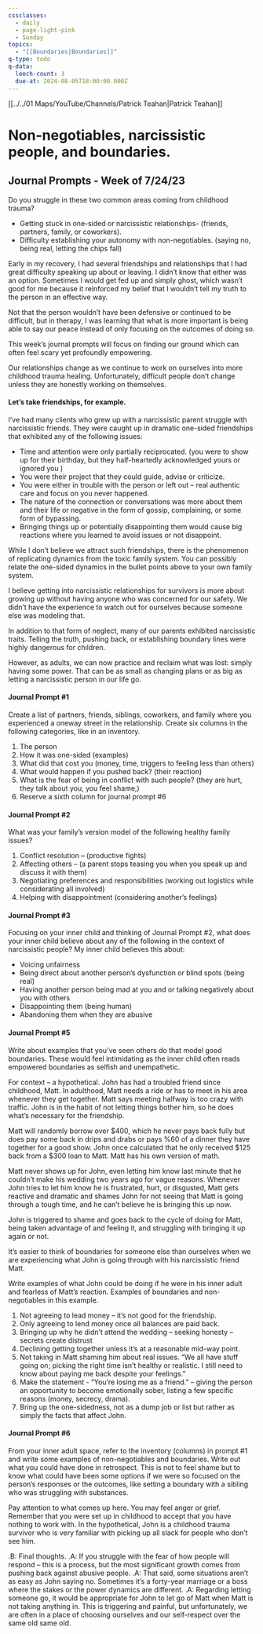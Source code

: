 ```yaml
---
cssclasses:
  - daily
  - page-light-pink
  - Sunday
topics:
  - "[[Boundaries|Boundaries]]"
q-type: todo
q-data:
  leech-count: 3
  due-at: 2024-08-05T18:00:00.000Z
---
```

[[../../01 Maps/YouTube/Channels/Patrick Teahan|Patrick Teahan]]
# Non-negotiables, narcissistic people, and boundaries.
## Journal Prompts - Week of 7/24/23
Do you struggle in these two common areas coming from childhood trauma?
- Getting stuck in one-sided or narcissistic relationships- (friends, partners, family, or
coworkers).
- Difficulty establishing your autonomy with non-negotiables. (saying no, being real,
letting the chips fall)

Early in my recovery, I had several friendships and relationships that I had great difficulty speaking up about or leaving. I didn’t know that either was an option. Sometimes I would get fed up and simply ghost, which wasn’t good for me because it reinforced my belief that I wouldn’t tell my truth to the person in an effective way.

Not that the person wouldn’t have been defensive or continued to be difficult, but in therapy, I was learning that what is more important is being able to say our peace instead of only focusing on the outcomes of doing so.

This week’s journal prompts will focus on finding our ground which can often feel scary yet profoundly empowering.

Our relationships change as we continue to work on ourselves into more childhood trauma healing. Unfortunately, difficult people don’t change unless they are honestly working on themselves.
#### Let’s take friendships, for example.
I’ve had many clients who grew up with a narcissistic parent struggle with narcissistic friends. They were caught up in dramatic one-sided friendships that exhibited any of the following issues:

- Time and attention were only partially reciprocated. (you were to show up for their
birthday, but they half-heartedly acknowledged yours or ignored you )
- You were their project that they could guide, advise or criticize.
- You were either in trouble with the person or left out – real authentic care and focus on you never happened.
- The nature of the connection or conversations was more about them and their life or negative in the form of gossip, complaining, or some form of bypassing.
- Bringing things up or potentially disappointing them would cause big reactions where you learned to avoid issues or not disappoint.

While I don’t believe we attract such friendships, there is the phenomenon of replicating dynamics from the toxic family system. You can possibly relate the one-sided dynamics in the bullet points above to your own family system.

I believe getting into narcissistic relationships for survivors is more about growing up without having anyone who was concerned for our safety. We didn’t have the experience to watch out for ourselves because someone else was modeling that.

In addition to that form of neglect, many of our parents exhibited narcissistic traits. Telling the truth, pushing back, or establishing boundary lines were highly dangerous for children. 

However, as adults, we can now practice and reclaim what was lost: simply having some power. That can be as small as changing plans or as big as letting a narcissistic person in our life go. 

#### Journal Prompt #1
Create a list of partners, friends, siblings, coworkers, and family where you experienced a oneway street in the relationship. Create six columns in the following categories, like in an inventory.
1. The person 
2. How it was one-sided (examples) 
3. What did that cost you (money, time, triggers to feeling less than others) 
4. What would happen if you pushed back? (their reaction)
5. What is the fear of being in conflict with such people? (they are hurt, they talk about you, you feel shame,)
6. Reserve a sixth column for journal prompt #6 

#### Journal Prompt #2
What was your family’s version model of the following healthy family issues?
1. Conflict resolution – (productive fights)
2. Affecting others – (a parent stops teasing you when you speak up and discuss it with them)
3. Negotiating preferences and responsibilities (working out logistics while considerating all involved)
4. Helping with disappointment (considering another’s feelings)

#### Journal Prompt #3 
Focusing on your inner child and thinking of Journal Prompt #2, what does your inner child believe about any of the following in the context of narcissistic people?
My inner child believes this about:
- Voicing unfairness
- Being direct about another person’s dysfunction or blind spots (being real)
- Having another person being mad at you and or talking negatively about you with others
- Disappointing them (being human)
- Abandoning them when they are abusive 

#### Journal Prompt #5
Write about examples that you’ve seen others do that model good boundaries. These would feel intimidating as the inner child often reads empowered boundaries as selfish and unempathetic. 

For context – a hypothetical.
John has had a troubled friend since childhood, Matt. In adulthood, Matt needs a ride or has to meet in his area whenever they get together. Matt says meeting halfway is too crazy with traffic. John is in the habit of not letting things bother him, so he does what’s necessary for the friendship.

Matt will randomly borrow over $400, which he never pays back fully but does pay some back in drips and drabs or pays %60 of a dinner they have together for a good show. John once calculated that he only received $125 back from a $300 loan to Matt. Matt has his own version of math.

Matt never shows up for John, even letting him know last minute that he couldn’t make his wedding two years ago for vague reasons. Whenever John tries to let him know he is frustrated, hurt, or disgusted, Matt gets reactive and dramatic and shames John for not seeing that Matt is going through a tough time, and he can’t believe he is bringing this up now.

John is triggered to shame and goes back to the cycle of doing for Matt, being taken advantage of and feeling it, and struggling with bringing it up again or not.

It’s easier to think of boundaries for someone else than ourselves when we are experiencing what John is going through with his narcissistic friend Matt.

Write examples of what John could be doing if he were in his inner adult and fearless of Matt’s reaction.
Examples of boundaries and non-negotiables in this example.

1. Not agreeing to lead money – it’s not good for the friendship. 
2. Only agreeing to lend money once all balances are paid back.
3. Bringing up why he didn’t attend the wedding – seeking honesty – secrets create distrust 
4. Declining getting together unless it’s at a reasonable mid-way point.
5. Not taking in Matt shaming him about real issues. “We all have stuff going on; picking the right time isn’t healthy or realistic. I still need to know about paying me back despite your feelings.”
6. Make the statement - “You’re losing me as a friend.” – giving the person an opportunity to become emotionally sober, listing a few specific reasons (money, secrecy, drama). 
7. Bring up the one-sidedness, not as a dump job or list but rather as simply the facts that affect John.

#### Journal Prompt #6 
From your inner adult space, refer to the inventory (columns) in prompt #1 and write some examples of non-negotiables and boundaries. Write out what you could have done in retrospect. This is not to feel shame but to know what could have been some options if we were so focused on the person’s responses or the outcomes, like setting a boundary with a sibling who was struggling with substances.

Pay attention to what comes up here. You may feel anger or grief. Remember that you were set up in childhood to accept that you have nothing to work with. In the hypothetical, John is a childhood trauma survivor who is very familiar with picking up all slack for people who don’t see him.

.B: Final thoughts. 
.A: If you struggle with the fear of how people will respond – this is a process, but the most significant growth comes from pushing back against abusive people.
.A: That said, some situations aren’t as easy as John saying no. Sometimes it’s a forty-year marriage or a boss where the stakes or the power dynamics are different.
.A: Regarding letting someone go, it would be appropriate for John to let go of Matt when Matt is not taking anything in. This is triggering and painful, but unfortunately, we are often in a place of choosing ourselves and our self-respect over the same old same old.